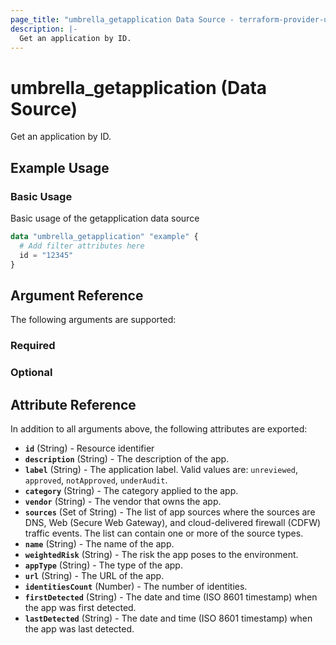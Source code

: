 ```yaml
---
page_title: "umbrella_getapplication Data Source - terraform-provider-umbrella"
description: |-
  Get an application by ID.
---
```


# umbrella_getapplication (Data Source)

Get an application by ID.

## Example Usage


### Basic Usage

Basic usage of the getapplication data source

```terraform
data "umbrella_getapplication" "example" {
  # Add filter attributes here
  id = "12345"
}
```



## Argument Reference

The following arguments are supported:

### Required



### Optional



## Attribute Reference

In addition to all arguments above, the following attributes are exported:

- **`id`** (String) - Resource identifier
- **`description`** (String) - The description of the app.
- **`label`** (String) - The application label. Valid values are: `unreviewed`, `approved`, `notApproved`, `underAudit`.
- **`category`** (String) - The category applied to the app.
- **`vendor`** (String) - The vendor that owns the app.
- **`sources`** (Set of String) - The list of app sources where the sources are DNS, Web (Secure Web Gateway), and cloud-delivered firewall (CDFW) traffic events. The list can contain one or more of the source types.
- **`name`** (String) - The name of the app.
- **`weightedRisk`** (String) - The risk the app poses to the environment.
- **`appType`** (String) - The type of the app.
- **`url`** (String) - The URL of the app.
- **`identitiesCount`** (Number) - The number of identities.
- **`firstDetected`** (String) - The date and time (ISO 8601 timestamp) when the app was first detected.
- **`lastDetected`** (String) - The date and time (ISO 8601 timestamp) when the app was last detected.



